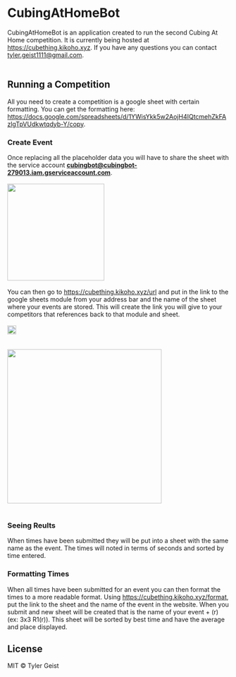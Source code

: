 # CubingAtHomeBot
CubingAtHomeBot is an application created to run the second Cubing At Home competition. It is currently being hosted at https://cubething.kikoho.xyz. If you have any questions you can contact tyler.geist1111@gmail.com.
<br><br>
## Running a Competition
All you need to create a competition is a google sheet with certain formatting. You can get the formatting here: https://docs.google.com/spreadsheets/d/1YWisYkk5w2AojH4IQtcmehZkFAzlgTpVUdkwtqdyb-Y/copy.
<br>
### Create Event
Once replacing all the placeholder data you will have to share the sheet with the service account <b>cubingbot@cubingbot-279013.iam.gserviceaccount.com</b>. 
<br><br><img src="https://imgur.com/P8Ven7gl.png" height=220px/><br><br>
You can then go to https://cubething.kikoho.xyz/url and put in the link to the google sheets module from your address bar and the name of the sheet where your events are stored. This will create the link you will give to your competitors that references back to that module and sheet.
<br><br><img src="https://imgur.com/3igbmuVl.png" height=20px/><br>
<br><br><img src="https://imgur.com/zTzlI9cl.png" height=350px/><br><br>
### Seeing Reults
When times have been submitted they will be put into a sheet with the same name as the event. The times will noted in terms of seconds and sorted by time entered. 
### Formatting Times
When all times have been submitted for an event you can then format the times to a more readable format. Using https://cubething.kikoho.xyz/format, put the link to the sheet and the name of the event in the website. When you submit and new sheet will be created that is the name of your event + (r) (ex: 3x3 R1(r)). This sheet will be sorted by best time and have the average and place displayed.
<br>
## License
MIT  © Tyler Geist
